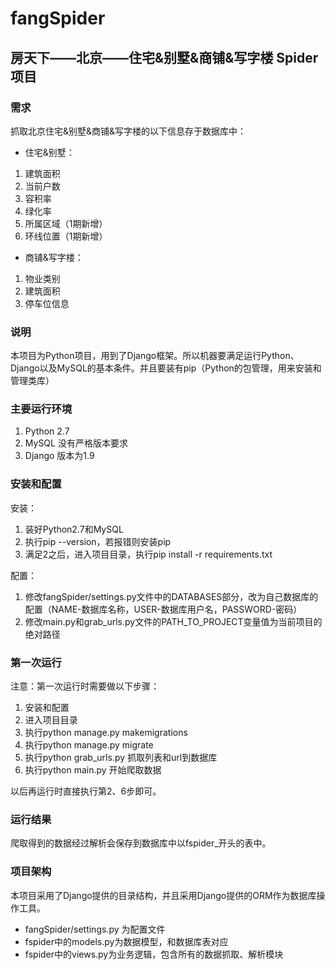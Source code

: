 # fangSpider  

## 房天下——北京——住宅&别墅&商铺&写字楼 Spider项目  

### 需求  
抓取北京住宅&别墅&商铺&写字楼的以下信息存于数据库中：   

- 住宅&别墅：

1. 建筑面积
2. 当前户数
3. 容积率
4. 绿化率
5. 所属区域（1期新增）
6. 环线位置（1期新增） 


- 商铺&写字楼：

1. 物业类别
2. 建筑面积
3. 停车位信息   

### 说明  
本项目为Python项目，用到了Django框架。所以机器要满足运行Python、Django以及MySQL的基本条件。并且要装有pip（Python的包管理，用来安装和管理类库）

### 主要运行环境  
1. Python 2.7
2. MySQL 没有严格版本要求
3. Django 版本为1.9

### 安装和配置  
安装：  

1. 装好Python2.7和MySQL
1. 执行pip --version，若报错则安装pip
2. 满足2之后，进入项目目录，执行pip install -r requirements.txt  

配置：  

1. 修改fangSpider/settings.py文件中的DATABASES部分，改为自己数据库的配置（NAME-数据库名称，USER-数据库用户名，PASSWORD-密码）
2. 修改main.py和grab\_urls.py文件的PATH\_TO\_PROJECT变量值为当前项目的绝对路径

### 第一次运行  
注意：第一次运行时需要做以下步骤： 

1. 安装和配置
2. 进入项目目录
2. 执行python manage.py makemigrations
3. 执行python manage.py migrate
3. 执行python grab_urls.py 抓取列表和url到数据库
4. 执行python main.py 开始爬取数据

以后再运行时直接执行第2、6步即可。  

### 运行结果  
爬取得到的数据经过解析会保存到数据库中以fspider_开头的表中。

### 项目架构  
本项目采用了Django提供的目录结构，并且采用Django提供的ORM作为数据库操作工具。  

- fangSpider/settings.py 为配置文件
- fspider中的models.py为数据模型，和数据库表对应
- fspider中的views.py为业务逻辑，包含所有的数据抓取、解析模块
